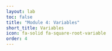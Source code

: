 ```yaml
---
layout: lab
toc: false
title: "Module 4: Variables"
short_title: Variables
icon: fa-solid fa-square-root-variable
order: 4
---
```

